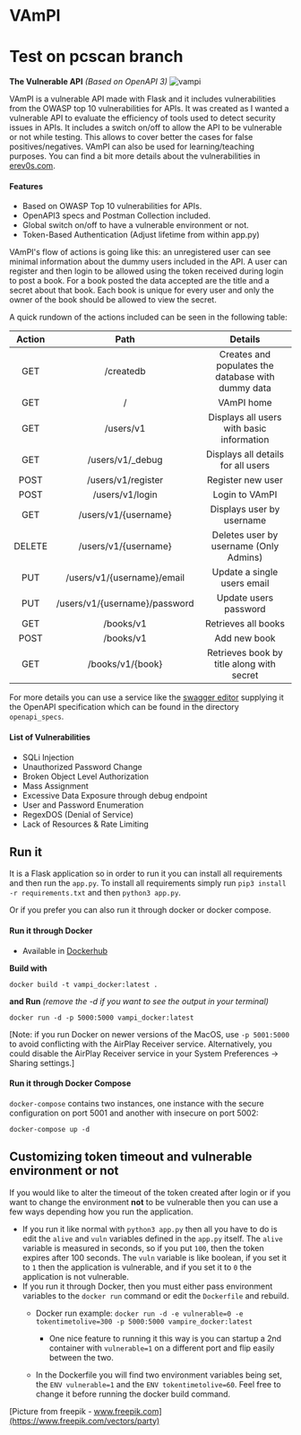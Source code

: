 # VAmPI
# Test on pcscan branch
**The Vulnerable API** *(Based on OpenAPI 3)*
![vampi](https://i.imgur.com/zR0quKf.jpg)


VAmPI is a vulnerable API made with Flask and it includes vulnerabilities from the OWASP top 10 vulnerabilities for APIs. It was created as I wanted a vulnerable API to evaluate the efficiency of tools used to detect security issues in APIs. It includes a switch on/off to allow the API to be vulnerable or not while testing. This allows to cover better the cases for false positives/negatives. VAmPI can also be used for learning/teaching purposes. You can find a bit more details about the vulnerabilities in [erev0s.com](https://erev0s.com/blog/vampi-vulnerable-api-security-testing/).


#### Features
 - Based on OWASP Top 10 vulnerabilities for APIs.
 - OpenAPI3 specs and Postman Collection included.
 - Global switch on/off to have a vulnerable environment or not.
 - Token-Based Authentication (Adjust lifetime from within app.py)

VAmPI's flow of actions is going like this: an unregistered user can see minimal information about the dummy users included in the API. A user can register and then login to be allowed using the token received during login to post a book. For a book posted the data accepted are the title and a secret about that book. Each book is unique for every user and only the owner of the book should be allowed to view the secret.

A quick rundown of the actions included can be seen in the following table:

| **Action** |            **Path**           |                     **Details**                    |
|:----------:|:-----------------------------:|:--------------------------------------------------:|
|     GET    |           /createdb           | Creates and populates the database with dummy data |
|     GET    |               /               |                     VAmPI home                     |
|     GET    |           /users/v1           |      Displays all users with basic information     |
|     GET    |        /users/v1/_debug       |         Displays all details for all users         |
|    POST    |       /users/v1/register      |                  Register new user                 |
|    POST    |        /users/v1/login        |                   Login to VAmPI                   |
|     GET    |      /users/v1/{username}     |              Displays user by username             |
|   DELETE   |      /users/v1/{username}     |       Deletes user by username (Only Admins)       |
|     PUT    |   /users/v1/{username}/email  |             Update a single users email            |
|     PUT    | /users/v1/{username}/password |                Update users password               |
|     GET    |           /books/v1           |                 Retrieves all books                |
|    POST    |           /books/v1           |                    Add new book                    |
|     GET    |        /books/v1/{book}       |      Retrieves book by title along with secret     |

For more details you can use a service like the [swagger editor](https://editor.swagger.io) supplying it the OpenAPI specification which can be found in the directory `openapi_specs`.


#### List of Vulnerabilities
 - SQLi Injection
 - Unauthorized Password Change
 - Broken Object Level Authorization
 - Mass Assignment
 - Excessive Data Exposure through debug endpoint
 - User and Password Enumeration
 - RegexDOS (Denial of Service)
 - Lack of Resources & Rate Limiting



 ## Run it
It is a Flask application so in order to run it you can install all requirements and then run the `app.py`.
To install all requirements simply run `pip3 install -r requirements.txt` and then `python3 app.py`.

Or if you prefer you can also run it through docker or docker compose.

 #### Run it through Docker

 - Available in [Dockerhub](https://hub.docker.com/r/erev0s/vampi)

**Build with**
~~~~
docker build -t vampi_docker:latest .
~~~~
 **and Run** *(remove the -d if you want to see the output in your terminal)*
 ~~~~
docker run -d -p 5000:5000 vampi_docker:latest
 ~~~~

[Note: if you run Docker on newer versions of the MacOS, use `-p 5001:5000` to avoid conflicting with the AirPlay Receiver service. Alternatively, you could disable the AirPlay Receiver service in your System Preferences -> Sharing settings.]

  #### Run it through Docker Compose
`docker-compose` contains two instances, one instance with the secure configuration on port 5001 and another with insecure on port 5002:
~~~~
docker-compose up -d
~~~~

## Customizing token timeout and vulnerable environment or not
If you would like to alter the timeout of the token created after login or if you want to change the environment **not** to be vulnerable then you can use a few ways depending how you run the application.

 - If you run it like normal with `python3 app.py` then all you have to do is edit the `alive` and `vuln` variables defined in the `app.py` itself. The `alive` variable is measured in seconds, so if you put `100`, then the token expires after 100 seconds. The `vuln` variable is like boolean, if you set it to `1` then the application is vulnerable, and if you set it to `0` the application is not vulnerable.
 - If you run it through Docker, then you must either pass environment variables to the `docker run` command or edit the `Dockerfile` and rebuild. 
   - Docker run example: `docker run -d -e vulnerable=0 -e tokentimetolive=300 -p 5000:5000 vampire_docker:latest`
     - One nice feature to running it this way is you can startup a 2nd container with `vulnerable=1` on a different port and flip easily between the two.

   - In the Dockerfile you will find two environment variables being set, the `ENV vulnerable=1` and the `ENV tokentimetolive=60`. Feel free to change it before running the docker build command.


 [Picture from freepik - www.freepik.com](https://www.freepik.com/vectors/party)

